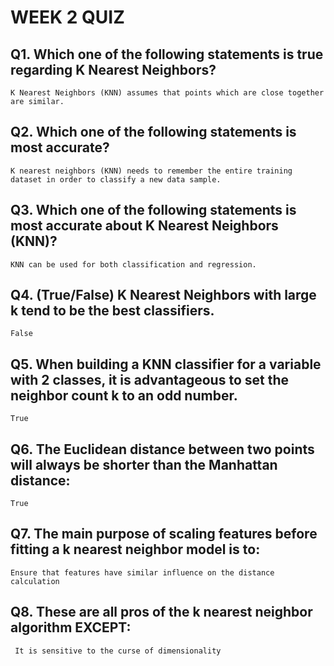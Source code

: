 # WEEK 2 QUIZ

## Q1. Which one of the following statements is true regarding K Nearest Neighbors?
`K Nearest Neighbors (KNN) assumes that points which are close together are similar.`


## Q2. Which one of the following statements is most accurate? 
`K nearest neighbors (KNN) needs to remember the entire training dataset in order to classify a new data sample.` 

## Q3. Which one of the following statements is most accurate about K Nearest Neighbors (KNN)? 
`KNN can be used for both classification and regression.`

## Q4. (True/False) K Nearest Neighbors with large k tend to be the best classifiers.
`False`

## Q5. When building a KNN classifier for a variable with 2 classes, it is advantageous to set the neighbor count k to an odd number.
`True`

## Q6. The Euclidean distance between two points will always be shorter than the Manhattan distance:
`True`

## Q7. The main purpose of scaling features before fitting a k nearest neighbor model is to:
  `Ensure that features have similar influence on the distance calculation`

## Q8. These are all pros of the k nearest neighbor algorithm EXCEPT:
  ` It is sensitive to the curse of dimensionality`
